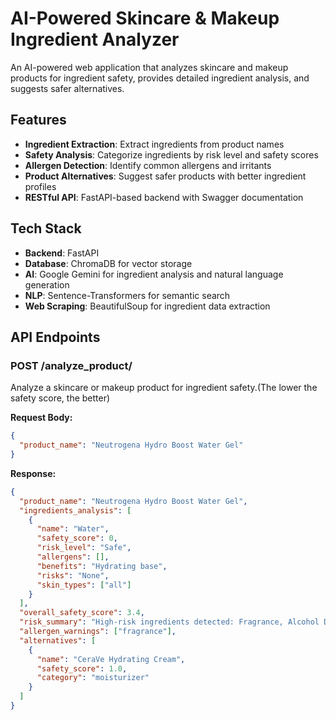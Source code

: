 # AI-Powered Skincare & Makeup Ingredient Analyzer

An AI-powered web application that analyzes skincare and makeup products for ingredient safety, provides detailed ingredient analysis, and suggests safer alternatives.

## Features

- **Ingredient Extraction**: Extract ingredients from product names
- **Safety Analysis**: Categorize ingredients by risk level and safety scores
- **Allergen Detection**: Identify common allergens and irritants
- **Product Alternatives**: Suggest safer products with better ingredient profiles
- **RESTful API**: FastAPI-based backend with Swagger documentation

## Tech Stack

- **Backend**: FastAPI
- **Database**: ChromaDB for vector storage
- **AI**: Google Gemini for ingredient analysis and natural language generation
- **NLP**: Sentence-Transformers for semantic search
- **Web Scraping**: BeautifulSoup for ingredient data extraction

## API Endpoints

### POST /analyze_product/

Analyze a skincare or makeup product for ingredient safety.(The lower the safety score, the better)

**Request Body:**

```json
{
  "product_name": "Neutrogena Hydro Boost Water Gel"
}
```

**Response:**

```json
{
  "product_name": "Neutrogena Hydro Boost Water Gel",
  "ingredients_analysis": [
    {
      "name": "Water",
      "safety_score": 0,
      "risk_level": "Safe",
      "allergens": [],
      "benefits": "Hydrating base",
      "risks": "None",
      "skin_types": ["all"]
    }
  ],
  "overall_safety_score": 3.4,
  "risk_summary": "High-risk ingredients detected: Fragrance, Alcohol Denat. Consider alternatives.",
  "allergen_warnings": ["fragrance"],
  "alternatives": [
    {
      "name": "CeraVe Hydrating Cream",
      "safety_score": 1.0,
      "category": "moisturizer"
    }
  ]
}
```
